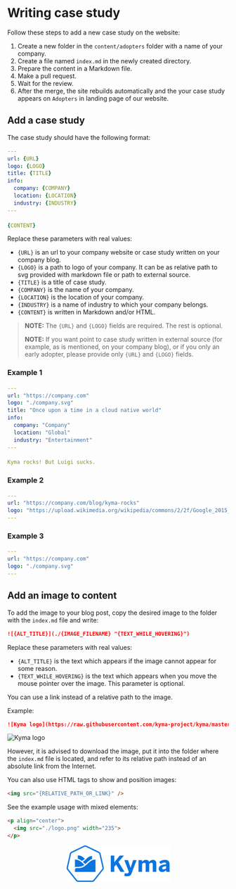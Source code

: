 # Writing case study

Follow these steps to add a new case study on the website:

1. Create a new folder in the `content/adopters` folder with a name of your company.
2. Create a file named `index.md` in the newly created directory.
3. Prepare the content in a Markdown file.
4. Make a pull request.
5. Wait for the review.
6. After the merge, the site rebuilds automatically and the your case study appears on `Adopters` in landing page of our website.

## Add a case study

The case study should have the following format:

``` yaml
---
url: {URL}
logo: {LOGO}
title: {TITLE}
info:
  company: {COMPANY}
  location: {LOCATION}
  industry: {INDUSTRY}
---

{CONTENT}
```

Replace these parameters with real values:

- `{URL}` is an url to your company website or case study written on your company blog.
- `{LOGO}` is a path to logo of your company. It can be as relative path to svg provided with markdown file or path to external source.
- `{TITLE}` is a title of case study.
- `{COMPANY}` is the name of your company.
- `{LOCATION}` is the location of your company.
- `{INDUSTRY}` is a name of industry to which your company belongs.
- `{CONTENT}` is written in Markdown and/or HTML.

> **NOTE:** The `{URL}` and `{LOGO}` fields are required. The rest is optional.
>
> **NOTE:** If you want point to case study written in external source (for example, as is mentioned, on your company blog), or if you only an early adopter, please provide only `{URL}` and `{LOGO}` fields.

### Example 1

``` yaml
---
url: "https://company.com"
logo: "./company.svg"
title: "Once upon a time in a cloud native world"
info:
  company: "Company"
  location: "Global"
  industry: "Entertainment"
---

Kyma rocks! But Luigi sucks.
```

### Example 2

``` yaml
---
url: "https://company.com/blog/kyma-rocks"
logo: "https://upload.wikimedia.org/wikipedia/commons/2/2f/Google_2015_logo.svg"
---
```

### Example 3

``` yaml
---
url: "https://company.com"
logo: "./company.svg"
---
```

## Add an image to content

To add the image to your blog post, copy the desired image to the folder with the `index.md` file and write:

``` markdown
![{ALT_TITLE}](./{IMAGE_FILENAME} "{TEXT_WHILE_HOVERING}")
```

Replace these parameters with real values:

- `{ALT_TITLE}` is the text which appears if the image cannot appear for some reason.
- `{TEXT_WHILE_HOVERING}` is the text which appears when you move the mouse pointer over the image. This parameter is optional.

You can use a link instead of a relative path to the image.

Example:

``` markdown
![Kyma logo](https://raw.githubusercontent.com/kyma-project/kyma/master/logo.png "Hover over me!")
```

![Kyma logo](https://github.com/kyma-project/website/blob/master/static/android-chrome-512x512.png "Hover over me!")

However, it is advised to download the image, put it into the folder where the `index.md` file is located, and refer to its relative path instead of an absolute link from the Internet.

You can also use HTML tags to show and position images:

``` HTML
<img src="{RELATIVE_PATH_OR_LINK}" />
```

See the example usage with mixed elements:

``` HTML
<p align="center">
  <img src="./logo.png" width="235">
</p>
```

<!-- markdownlint-disable MD033 -->
<p align="center">
<!-- markdownlint-disable MD033 -->
  <img src="./assets/logo.png" width="235">
</p>
